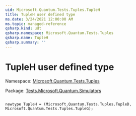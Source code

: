 ```yaml
---
uid: Microsoft.Quantum.Tests.Tuples.TupleH
title: TupleH user defined type
ms.date: 3/24/2021 12:00:00 AM
ms.topic: managed-reference
qsharp.kind: udt
qsharp.namespace: Microsoft.Quantum.Tests.Tuples
qsharp.name: TupleH
qsharp.summary: ''
---
```


# TupleH user defined type

Namespace: [Microsoft.Quantum.Tests.Tuples](xref:Microsoft.Quantum.Tests.Tuples)

Package: [Tests.Microsoft.Quantum.Simulators](https://nuget.org/packages/Tests.Microsoft.Quantum.Simulators)




```qsharp

newtype TupleH = (Microsoft.Quantum.Tests.Tuples.TupleD, Microsoft.Quantum.Tests.Tuples.TupleG);
```

